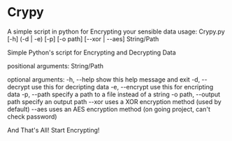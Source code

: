 # Crypy
A simple script in python for Encrypting your sensible data
usage: Crypy.py [-h] (-d | -e) [-p] [-o path] [--xor | --aes] String/Path

Simple Python's script for Encrypting and Decrypting Data

positional arguments:
  String/Path

optional arguments:
  -h, --help            show this help message and exit
  -d, --decrypt         use this for decripting data
  -e, --encrypt         use this for encripting data
  -p, --path            specify a path to a file instead of a string
  -o path, --output path
                        specify an output path
  --xor                 uses a XOR encryption method (used by default)
  --aes                 uses an AES encryption method (on going project, can't
                        check password)

And That's All! Start Encrypting!

